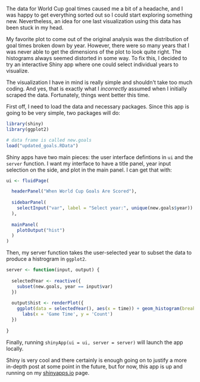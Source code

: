 The data for World Cup goal times caused me a bit of a headache, and I was happy to get everything sorted out so I could start exploring something new.  Nevertheless, an idea for one last visualization using this data has been stuck in my head.  

My favorite plot to come out of the original analysis was the distribution of goal times broken down by year.  However, there were so many years that I was never able to get the dimensions of the plot to look quite right.  The histograms always seemed distorted in some way.  To fix this, I decided to try an interactive Shiny app where one could select individual years to visualize.

The visualization I have in mind is really simple and shouldn't take too much coding.  And yes, that is exactly what I *incorrectly* assumed when I initially scraped the data.  Fortunately, things went better this time.

First off, I need to load the data and necessary packages.  Since this app is going to be very simple, two packages will do:
```R
library(shiny)
library(ggplot2)

# data frame is called new.goals
load("updated_goals.RData")
```
Shiny apps have two main pieces: the user interface defintions in `ui` and the `server` function.  I want my interface to have a title panel, year input selection on the side, and plot in the main panel.  I can get that with:
```R
ui <- fluidPage(

  headerPanel("When World Cup Goals Are Scored"),
  
  sidebarPanel(
    selectInput("var", label = "Select year:", unique(new.goals$year))
  ),
  
  mainPanel(
    plotOutput("hist")
  )
)
```
Then, my server function takes the user-selected year to subset the data to produce a histrogram in `ggplot2`.
```R
server <- function(input, output) {
   
  selectedYear <- reactive({
    subset(new.goals, year == input$var)
  })
  
  output$hist <- renderPlot({
    ggplot(data = selectedYear(), aes(x = time)) + geom_histogram(breaks = seq(0, 125, 5), color = 'black', fill = 'steelblue3') +
      labs(x = 'Game Time', y = 'Count')
  })
  
}
```
Finally, running `shinyApp(ui = ui, server = server)` will launch the app locally.  

Shiny is very cool and there certainly is enough going on to justify a more in-depth post at some point in the future, but for now, this app is up and running on my [shinyapps.io](https://tylerlewiscook.shinyapps.io/WorldCupGoals/) page.
